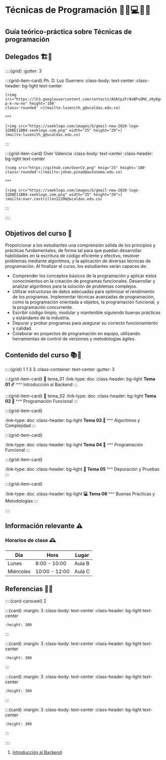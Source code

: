 # <span class='hero-banner'>Técnicas de Programación 👩‍💻💻👨‍💻</span>

<h2>Guía teórico-práctica sobre Técnicas de programación</h2>

## Delegados 🏗️🧠

::::{grid}
:gutter: 3

:::{grid-item-card} Ph. D. Luz Guerrero
:class-body: text-center
:class-header: bg-light text-center

```{only} html
[<img src="https://lh3.googleusercontent.com/contacts/AG6tpzFr8xBPxGMd_z0y0gqxJQzBcu9AAp0gAiGXaEvd30WX_Plzm52C=s300-p-k-rw-no" height='100'
class='rounded' >](mailto:luzenith_g@ucaldas.edu.co)
```

^^^

```{only} html
[<img src="https://seeklogo.com/images/G/gmail-new-2020-logo-32DBE11BB4-seeklogo.com.png" width="25" height="20">](mailto:luzenith_g@ucaldas.edu.co)
```

:::

:::{grid-item-card} Over Valencia
:class-body: text-center
:class-header: bg-light text-center

```{only} html
[<img src="https://github.com/OverCV.png" heig="25" height='100' class='rounded'>](mailto:johan.pinad@autonoma.edu.co)
```

^^^

```{only} html
[<img src="https://seeklogo.com/images/G/gmail-new-2020-logo-32DBE11BB4-seeklogo.com.png" width="25" height="20">](mailto:over.castrillon22396@ucaldas.edu.co)
```

:::

::::

## Objetivos del curso 🎯

Proporcionar a los estudiantes una comprensión sólida de los principios y prácticas fundamentales, de forma tal para que puedan desarrollar habilidades en la escritura de código eficiente y efectivo, resolver problemas mediante algoritmos, y la aplicación de diversas técnicas de programación. Al finalizar el curso, los estudiantes serán capaces de:

- Comprender los conceptos básicos de la programación y aplicar estos conocimientos en la creación de programas funcionales.
Desarrollar y analizar algoritmos para la solución de problemas complejos.
- Utilizar estructuras de datos adecuadas para optimizar el rendimiento de los programas.
Implementar técnicas avanzadas de programación, como la programación orientada a objetos, la programación funcional, y la programación concurrente.
- Escribir código limpio, modular y mantenible siguiendo buenas prácticas y estándares de la industria.
- Depurar y probar programas para asegurar su correcto funcionamiento y calidad.
- Colaborar en proyectos de programación en equipo, utilizando herramientas de control de versiones y metodologías ágiles.

## Contenido del curso 📚📖

::::{grid} 1 1 3 3
:class-container: text-center
:gutter: 3

:::{grid-item-card}
:link: tema_01
:link-type: doc
:class-header: bg-light
**Tema 01 ☄️**
^^^
Introducción al Backend
:::

:::{grid-item-card}
:link: tema_02
:link-type: doc
:class-header: bg-light
**Tema 02 🧵**
^^^
Programación Funcional
:::

:::{grid-item-card}
<!-- :link: tema_03 -->
:link-type: doc
:class-header: bg-light
**Tema 03 🎯**
^^^
Algoritmos y Complejidad
:::

:::{grid-item-card}
<!-- :link: tema_04 -->
:link-type: doc
:class-header: bg-light
**Tema 04 🧵**
^^^
Programación Funcional
:::

:::{grid-item-card}
<!-- :link: tema_05 -->
:link-type: doc
:class-header: bg-light
**🚦 Tema 05**
^^^
Depuración y Pruebas
:::

:::{grid-item-card}
<!-- :link: tema_06 -->
:link-type: doc
:class-header: bg-light
**💻 Tema 06**
^^^
Buenas Prácticas y Metodologías
:::

::::

## Información relevante ⚠️

### Horarios de clase 🕰️

| Día       | Hora          | Lugar  |
| --------- | ------------- | ------ |
| Lunes     | 8:00 - 10:00  | Aula B |
| Miércoles | 10:00 - 12:00 | Aula C |

## Referencias 🔭📜

::::{card-carousel} 2

:::{card}
:margin: 3
:class-body: text-center
:class-header: bg-light text-center

```{image} _static/images/ucaldas-logo.png
:height: 300
```

:::

:::{card}
:margin: 3
:class-body: text-center
:class-header: bg-light text-center

```{image} _static/images/ucaldas-logo.png
:height: 300
```

:::

:::{card}
:margin: 3
:class-body: text-center
:class-header: bg-light text-center

```{image} _static/images/ucaldas-logo.png
:height: 300
```

:::

:::{card}
:margin: 3
:class-body: text-center
:class-header: bg-light text-center

```{image} _static/images/ucaldas-logo.png
:height: 300
```

:::

::::

1. [Introducción al Backend](./temas/uno/instalar_cpp_tools.md)



<!-- ```{dropdown} Título del desplegable
Contenido del desplegable
``` -->
